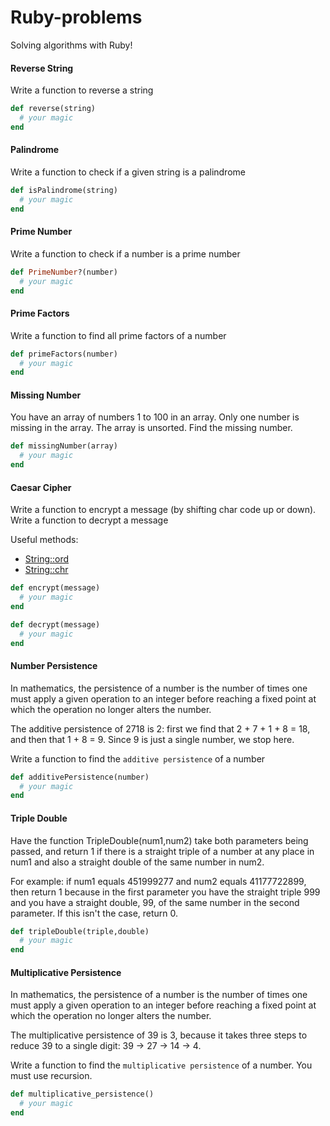# Ruby-problems

Solving algorithms with Ruby!

#### Reverse String

Write a function to reverse a string

```ruby
def reverse(string)
  # your magic
end
```

#### Palindrome

Write a function to check if a given string is a palindrome

```ruby
def isPalindrome(string)
  # your magic
end
```

#### Prime Number

Write a function to check if a number is a prime number

```ruby
def PrimeNumber?(number)
  # your magic
end
```


#### Prime Factors

Write a function to find all prime factors of a number

```ruby
def primeFactors(number)
  # your magic
end
```

#### Missing Number

You have an array of numbers 1 to 100 in an array. Only one number is missing in the array. The array is unsorted. Find the missing number.

```ruby
def missingNumber(array)
  # your magic
end
```

#### Caesar Cipher

Write a function to encrypt a message (by shifting char code up or down). Write a function to decrypt a message

Useful methods:
- [String::ord](http://ruby-doc.org/core-2.2.0/String.html#method-i-ord)
- [String::chr](http://ruby-doc.org/core-2.0.0/String.html#method-i-chr)

```ruby
def encrypt(message)
  # your magic
end

def decrypt(message)
  # your magic
end
```

#### Number Persistence

In mathematics, the persistence of a number is the number of times one must apply a given operation to an integer before reaching a fixed point at which the operation no longer alters the number.

The additive persistence of 2718 is 2: first we find that 2 + 7 + 1 + 8 = 18, and then that 1 + 8 = 9. Since 9 is just a single number, we stop here.

Write a function to find the `additive persistence` of a number

```ruby
def additivePersistence(number)
  # your magic
end
```

#### Triple Double

Have the function TripleDouble(num1,num2) take both parameters being passed, and return 1 if there is a straight triple of a number at any place in num1 and also a straight double of the same number in num2.

For example: if num1 equals 451999277 and num2 equals 41177722899, then return 1 because in the first parameter you have the straight triple 999 and you have a straight double, 99, of the same number in the second parameter. If this isn't the case, return 0.

```ruby
def tripleDouble(triple,double)
  # your magic
end
```

#### Multiplicative Persistence

In mathematics, the persistence of a number is the number of times one must apply a given operation to an integer before reaching a fixed point at which the operation no longer alters the number.

The multiplicative persistence of 39 is 3, because it takes three steps to reduce 39 to a single digit: 39 → 27 → 14 → 4.

Write a function to find the `multiplicative persistence` of a number. You must use recursion.

```ruby
def multiplicative_persistence()
  # your magic
end
```